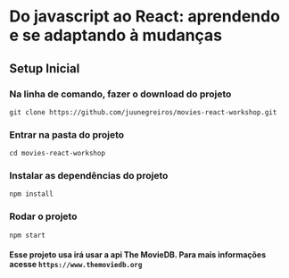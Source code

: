 # Do javascript ao React: aprendendo e se adaptando à mudanças

## Setup Inicial

### Na linha de comando, fazer o download do projeto

`git clone https://github.com/juunegreiros/movies-react-workshop.git`

### Entrar na pasta do projeto

`cd movies-react-workshop`

### Instalar as dependências do projeto

`npm install`

### Rodar o projeto

`npm start`

#### Esse projeto usa irá usar a api The MovieDB. Para mais informações acesse `https://www.themoviedb.org`

